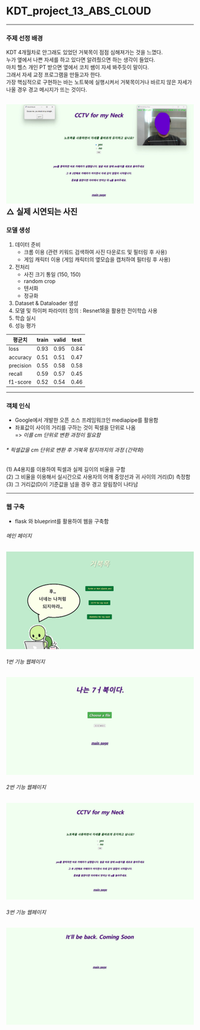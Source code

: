 # KDT_project_13_ABS_CLOUD

---     
### 주제 선정 배경
KDT 4개월차로 안그래도 있었던 거북목이 점점 심해져가는 것을 느꼈다.           
누가 옆에서 나쁜 자세를 하고 있다면 알려줬으면 하는 생각이 들었다.         
마치 헬스 개인 PT 받으면 옆에서 코치 쌤이 자세 봐주듯이 말이다.        
그래서 자세 교정 프로그램을 만들고자 한다.                
가장 핵심적으로 구현하는 바는 노트북에 실행시켜서 거북목이거나 바르지 않은 자세가 나올 경우 경고 메시지가 뜨는 것이다.   

            

![프로필 사진](PPT/web_sub_04.jpg)
△ 실제 시연되는 사진 
---     

### 모델 생성
1. 데이터 준비
   - 크롬 이용 (관련 키워드 검색하여 사진 다운로드 및 필터링 후 사용)
   - 게임 캐릭터 이용 (게임 캐릭터의 옆모습을 캡처하여 필터링 후 사용)
2. 전처리
    - 사진 크기 통일 (150, 150)
    - random crop
    - 텐서화
    - 정규화
3. Dataset & Dataloader 생성
4. 모델 및 하이퍼 파라미터 정의 : Resnet18을 활용한 전이학습 사용
5. 학습 실시
6. 성능 평가         

| 평균치 | train | valid | test |
|--------|-------|-------|------|
| loss   | 0.93  | 0.95  | 0.84 |
| accuracy | 0.51 | 0.51 | 0.47 |
| precision | 0.55 | 0.58 | 0.58 |
| recall | 0.59 | 0.57 | 0.45 |
| f1-score | 0.52 | 0.54 | 0.46 |

---     

### 객체 인식

- Google에서 개발한 오픈 소스 프레임워크인 mediapipe를 활용함
- 좌표값이 사이의 거리를 구하는 것이 픽셀을 단위로 나옴    
    => *이를 cm 단위로 변환 과정이 필요함*       
          
  
######  * 픽셀값을 cm 단위로 변환 후 거북목 탐지까지의 과정 (간략화)
(1)  A4용지를 이용하여 픽셀과 실제 길이의 비율을 구함          
(2) 그 비율을 이용해서 실시간으로 사용자의 어깨 중앙선과 귀 사이의 거리(D) 측정함      
(3) 그 거리값(D)이 기준값을 넘을 경우 경고 알림창이 나타남         


---     

### 웹 구축
- flask 와 blueprint를 활용하여 웹을 구축함

###### 메인 페이지
![프로필 사진](PPT/web_main.jpg)

###### 1번 기능 웹페이지
![프로필 사진](PPT/web_sub_01.jpg)

###### 2번 기능 웹페이지
![프로필 사진](PPT/web_sub_02.jpg)

###### 3번 기능 웹페이지
![프로필 사진](PPT/web_sub_03.jpg)
